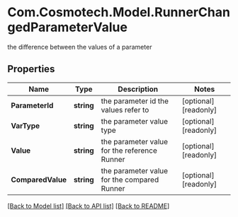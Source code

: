 # Com.Cosmotech.Model.RunnerChangedParameterValue
the difference between the values of a parameter

## Properties

Name | Type | Description | Notes
------------ | ------------- | ------------- | -------------
**ParameterId** | **string** | the parameter id the values refer to | [optional] [readonly] 
**VarType** | **string** | the parameter value type | [optional] [readonly] 
**Value** | **string** | the parameter value for the reference Runner | [optional] [readonly] 
**ComparedValue** | **string** | the parameter value for the compared Runner | [optional] [readonly] 

[[Back to Model list]](../README.md#documentation-for-models) [[Back to API list]](../README.md#documentation-for-api-endpoints) [[Back to README]](../README.md)


